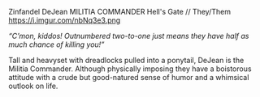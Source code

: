 Zinfandel DeJean
MILITIA COMMANDER
Hell's Gate //
They/Them
https://i.imgur.com/nbNq3e3.png

*“C’mon, kiddos! Outnumbered two-to-one just means they have half as much chance of killing you!”*

Tall and heavyset with dreadlocks pulled into a ponytail, DeJean is the Militia Commander.
Although physically imposing they have a boistorous attitude with a crude but good-natured sense of humor and a whimsical outlook on life.
